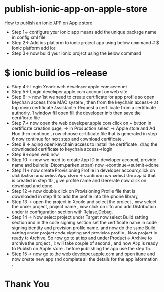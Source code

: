# publish-ionic-app-on-apple-store
How to publish an ionic APP on Apple store 
* Step 1->  configure your ionic app means add the unique package name in config.xml file 
* Step 2-> Add ios platform to ionic project app using below command
           # $  Ionic platform add ios
* Step 3-> now build your ionic project using the below command 
#	$ ionic build ios –release
* Step 4-> Login Xcode with developer.apple.com account
* Step 5-> Login developer.apple.com account on web site
* Step 6- > now 1st we need to create certificate for app profile so open keychain access from MAC system , then from the keychain access-> at top menu certificate Assistant-> Request a certificate from a certificate authority.
1 window fill open fill the developer info then save the certificate file
* Step 7-> now open the web developer.apple.com click on + button in certificate creation page, -> in Production select -> Apple store and Ad Hoc then continue , now choose certificate file that is generated in step 6 now continue for next step and download certificate .
* Step 8 -> aging open keychain access to install the certificate , drag the downloaded certificate to keychain access->login 
* Step 9->open web now
* Step 10 -> now we need to create App ID in developer account, provide name and buindle ID(com.parken.urban)  now ->continue->submit->done
* Step 11-> now create Provisioning Profile in developer account,click on distribution and select App store -> continue now select the app id that is created in step 10 , give profile name and Generate   now click on download and done.
* Step 12 -> now double click on Provisioning Profile file that is downloaded in step 11 to add the profile into the iphone library,
* Step 13 -> open the project in Xcode and select the project , now select the under project, project name , now click on info and add Distribution under in configuration section with Relase,Debug.
* Step 14 -> Now select project under Target now select Build setting section and in the code signing section set the certificate name in code signing identity and  provision profile name. and now do the same Build setting under project code signing and provision profile ,
Now project is ready to Archive, So now go to at top and under Product-> Archive to archive the project , it will take couple of second , and now App is ready to Publish on Apple store . before publishing the app use the step 15.
* Step 15 -> now go to the web developer.apple.com and open itune and now create new app and complete all the details for the app information .

# Thank You
